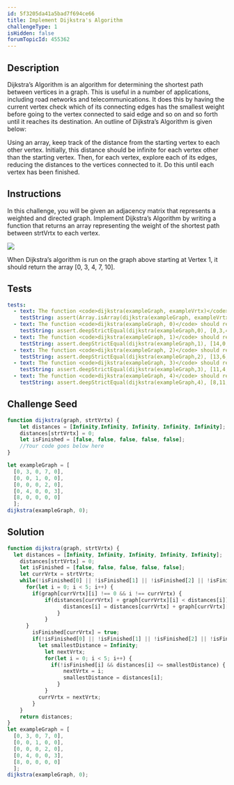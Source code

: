 ```yaml
---
id: 5f3205da41a5bad7f694ce66
title: Implement Dijkstra's Algorithm
challengeType: 1
isHidden: false
forumTopicId: 455362
---
```


## Description
<section id='description'>

Dijkstra’s Algorithm is an algorithm for determining the shortest path between vertices in a graph. This is useful in a number of applications, including road networks and telecommunications. It does this by having the current vertex check which of its connecting edges has the smallest weight before going to the vertex connected to said edge and so on and so forth until it reaches its destination. An outline of Dijkstra’s Algorithm is given below:

Using an array, keep track of the distance from the starting vertex to each other vertex. Initially, this distance should be infinite for each vertex other than the starting vertex. Then, for each vertex, explore each of its edges, reducing the distances to the vertices connected to it. Do this until each vertex has been finished.

</section>

## Instructions
<section id='instructions'>

In this challenge, you will be given an adjacency matrix that represents a weighted and directed graph. Implement Dijkstra’s Algorithm by writing a function that returns an array representing the weight of the shortest path between strtVrtx to each vertex.

<img class='img-responsive' src='https://user-images.githubusercontent.com/33169217/90173996-e8c94d80-dd6a-11ea-8ef1-fe071e6f8ff9.jpg'>

When Dijkstra’s algorithm is run on the graph above starting at Vertex 1, it should return the array [0, 3, 4, 7, 10].

</section>

## Tests
<section id='tests'>

```yml
tests:
  - text: The function <code>dijkstra(exampleGraph, exampleVrtx)</code> should return an array.
    testString: assert(Array.isArray(dijkstra(exampleGraph, exampleVrtx)))
  - text: The function <code>dijkstra(exampleGraph, 0)</code> should return the array [0,3,4,6,9].
    testString: assert.deepStrictEqual(dijkstra(exampleGraph,0), [0,3,4,6,9]);
  - text: The function <code>dijkstra(exampleGraph, 1)</code> should return the array [14,0,1,3,6].
    testString: assert.deepStrictEqual(dijkstra(exampleGraph,1), [14,0,1,3,6]);
  - text: The function <code>dijkstra(exampleGraph, 2)</code> should return the array [13,6,0,2,5].
    testString: assert.deepStrictEqual(dijkstra(exampleGraph,2), [13,6,0,2,5]);
  - text: The function <code>dijkstra(exampleGraph, 3)</code> should return the array [11,4,5,0,3].
    testString: assert.deepStrictEqual(dijkstra(exampleGraph,3), [11,4,5,0,3]);
  - text: The function <code>dijkstra(exampleGraph, 4)</code> should return the array [8,11,12,14,0].
    testString: assert.deepStrictEqual(dijkstra(exampleGraph,4), [8,11,12,14,0]);
```

</section>

## Challenge Seed
<section id='challengeSeed'>

<div id='js-seed'>

```js
function dijkstra(graph, strtVrtx) {
	let distances = [Infinity,Infinity, Infinity, Infinity, Infinity];
	distances[strtVrtx] = 0;
	let isFinished = [false, false, false, false, false];
    //Your code goes below here
}

let exampleGraph = [
  [0, 3, 0, 7, 0],
  [0, 0, 1, 0, 0],
  [0, 0, 0, 2, 0],
  [0, 4, 0, 0, 3],	
  [8, 0, 0, 0, 0]
  ];
dijkstra(exampleGraph, 0);
```

</div>
</section>

## Solution
<section id='solution'>

```js
function dijkstra(graph, strtVrtx) {
  let distances = [Infinity, Infinity, Infinity, Infinity, Infinity];
    distances[strtVrtx] = 0;
    let isFinished = [false, false, false, false, false];
    let currVrtx = strtVrtx;
    while(!isFinished[0] || !isFinished[1] || !isFinished[2] || !isFinished[3] || !isFinished[4]) {
      for(let i = 0; i < 5; i++) {
        if(graph[currVrtx][i] !== 0 && i !== currVrtx) {
            if(distances[currVrtx] + graph[currVrtx][i] < distances[i]) {
                  distances[i] = distances[currVrtx] + graph[currVrtx][i]
                }
            }
      }
        isFinished[currVrtx] = true;
        if(!isFinished[0] || !isFinished[1] || !isFinished[2] || !isFinished[3] || !isFinished[4]) {
          let smallestDistance = Infinity;
            let nextVrtx;
            for(let i = 0; i < 5; i++) {
              if(!isFinished[i] && distances[i] <= smallestDistance) {
                  nextVrtx = i;
                  smallestDistance = distances[i];
                }
            }
          currVrtx = nextVrtx;
        }
    }
    return distances;
}
let exampleGraph = [
  [0, 3, 0, 7, 0],
  [0, 0, 1, 0, 0],
  [0, 0, 0, 2, 0],
  [0, 4, 0, 0, 3],	
  [8, 0, 0, 0, 0]
  ];
dijkstra(exampleGraph, 0);
```

</section>
